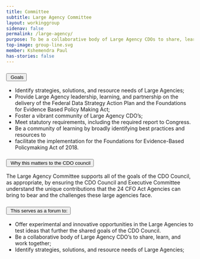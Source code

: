 ```yaml
---
title: Committee
subtitle: Large Agency Committee
layout: workinggroup
sidenav: false
permalink: /large-agency/
purpose: To be a collaborative body of Large Agency CDOs to share, learn, and work together to solve the unique challenges faced by Large Agencies. This committee will communicate and advocate for Large Agency needs with the CDO Council and the Executive Committee; 
top-image: group-line.svg
member: Kshemendra Paul
has-stories: false
---
```


<h3 class="usa-accordion__heading"><button class="usa-accordion__button bg-accent-cool-lighter" aria-expanded="false" aria-controls="m-a1"><img src="{{site.baseurl}}/assets/images/icons/ribbon-outline.svg" class="workinggroup__accordion-icon" alt=""> Goals</button></h3>
<div id="m-a1" class="usa-accordion__content">
  <ul>
    <li>Identify strategies, solutions, and resource needs of Large Agencies;</li>
    <li>Provide Large Agency leadership, learning, and partnership on the delivery of the Federal Data Strategy Action Plan and the Foundations for Evidence Based Policy Making Act; </li>
    <li>Foster a vibrant community of Large Agency CDO’s; </li>
    <li>Meet statutory requirements, including the required report to Congress.</li>
    <li>Be a community of learning by broadly identifying best practices and resources to</li>
    <li>facilitate the implementation for the Foundations for Evidence-Based Policymaking Act of 2018.</li>
  </ul>
</div>
<h3 class="usa-accordion__heading"><button class="usa-accordion__button bg-accent-cool-lighter" aria-expanded="false" aria-controls="m-a2"><img src="{{site.baseurl}}/assets/images/icons/question-circle.svg" class="workinggroup__accordion-icon" alt=""> Why this matters to the CDO council</button></h3>
<div id="m-a2" class="usa-accordion__content">
  <p>The Large Agency Committee supports all of the goals of the CDO Council, as appropriate, by ensuring the CDO Council and Executive Committee understand the unique contributions that the 24 CFO Act Agencies can bring to bear and the challenges these large agencies face.</p>
</div>    
<h3 class="usa-accordion__heading"><button class="usa-accordion__button bg-accent-cool-lighter" aria-expanded="false" aria-controls="m-a3"><img src="{{site.baseurl}}/assets/images/icons/forum.svg" class="workinggroup__accordion-icon" alt=""> This serves as a forum to:</button></h3>
<div id="m-a3" class="usa-accordion__content">
  <ul>
    <li>Offer experimental and innovative opportunities in the Large Agencies to test ideas that further the shared goals of the CDO Council.</li>
    <li>Be a collaborative body of Large Agency CDO’s to share, learn, and work together;</li>
    <li>Identify strategies, solutions, and resource needs of Large Agencies; </li>
  </ul>
</div>
